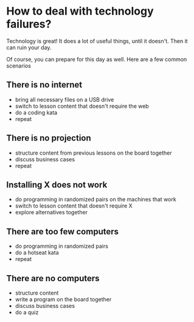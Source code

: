 
# How to deal with technology failures?

Technology is great! It does a lot of useful things, until it doesn't. Then it can ruin your day.

Of course, you can prepare for this day as well. Here are a few common scenarios

## There is no internet

* bring all necessary files on a USB drive
* switch to lesson content that doesn't require the web
* do a coding kata
* repeat

## There is no projection

* structure content from previous lessons on the board together
* discuss business cases
* repeat

## Installing X does not work

* do programming in randomized pairs on the machines that work
* switch to lesson content that doesn't require X
* explore alternatives together

## There are too few computers

* do programming in randomized pairs
* do a hotseat kata
* repeat

## There are no computers

* structure content
* write a program on the board together
* discuss business cases
* do a quiz
